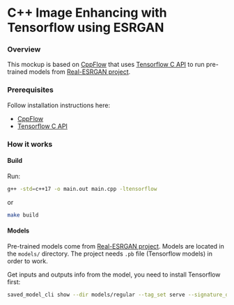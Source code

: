 # C++ Image Enhancing with Tensorflow using ESRGAN

### Overview

This mockup is based on [CppFlow](https://github.com/serizba/cppflow) that uses [Tensorflow C API](https://www.tensorflow.org/install/lang_c) to run pre-trained models from [Real-ESRGAN project](https://github.com/xinntao/Real-ESRGAN).

### Prerequisites

Follow installation instructions here:
- [CppFlow](https://github.com/serizba/cppflow)
- [Tensorflow C API](https://www.tensorflow.org/install/lang_c)

### How it works

#### Build

Run:
```bash
g++ -std=c++17 -o main.out main.cpp -ltensorflow
```
or
```bash
make build
```

#### Models

Pre-trained models come from [Real-ESRGAN project](https://github.com/xinntao/Real-ESRGAN).
Models are located in the `models/` directory. The project needs `.pb` file (Tensorflow models) in order to work.

Get inputs and outputs info from the model, you need to install Tensorflow first:
```bash
saved_model_cli show --dir models/regular --tag_set serve --signature_def serving_default
```